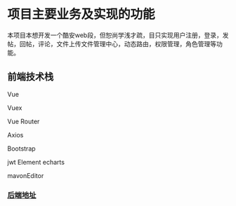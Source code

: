 
# 项目主要业务及实现的功能
本项目本想开发一个酷安web段，但恕尚学浅才疏，目只实现用户注册，登录，发帖，回帖，评论，文件上传文件管理中心，动态路由，权限管理，角色管理等功能。


## 前端技术栈
Vue

Vuex

Vue Router

Axios

Bootstrap

jwt
Element
echarts

mavonEditor

### [后端地址](https://github.com/chenchen2692/Khonsu)
